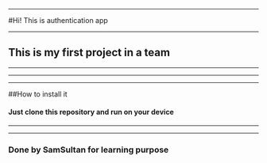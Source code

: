 ___
#Hi! This is authentication app
___
## This is my first project in a team
___
___
___
##How to install it
#### Just clone this repository and run on your device 
___
___
### Done by SamSultan for learning purpose